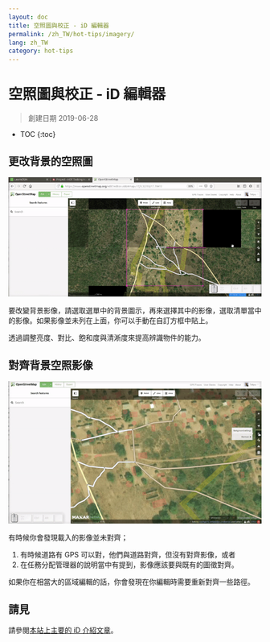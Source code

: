 ```yaml
---
layout: doc
title: 空照圖與校正 - iD 編輯器
permalink: /zh_TW/hot-tips/imagery/
lang: zh_TW
category: hot-tips
---
```


空照圖與校正 - iD 編輯器
============

> 創建日期 2019-06-28

- TOC
{:toc}

更改背景的空照圖
--------------

![aerial][]

要改變背景影像，請選取選單中的背景圖示，再來選擇其中的影像，選取清單當中的影像。如果影像並未列在上面，你可以手動在自訂方框中貼上。

透過調整亮度、對比、飽和度與清淅度來提高辨識物件的能力。

對齊背景空照影像
--------------------------------------

![align][]

有時候你會發現載入的影像並未對齊；

1.  有時候道路有 GPS 可以對，他們與道路對齊，但沒有對齊影像，或者
2.  在任務分配管理器的說明當中有提到，影像應該要與既有的圖徵對齊。


如果你在相當大的區域編輯的話，你會發現在你編輯時需要重新對齊一些路徑。

請見
--------

請參閱[本站上主要的 iD 介紹文章](/zh_TW/beginner/id-editor/#configuring-the-background-layer)。

[aerial]: /images/hot-tips/aerial.gif "iD editor - changing the background imagery"
[align]:/images/hot-tips/align.gif "iD editor - aligning the imagery"
[keymon]:/images/hot-tips/keymon.png
[OSM-TM-video]: /images/hot-tips/OSM-TM-video.png "Humanitarian OpenStreetMap Team - Tasking Manager Tutorial Videos"
